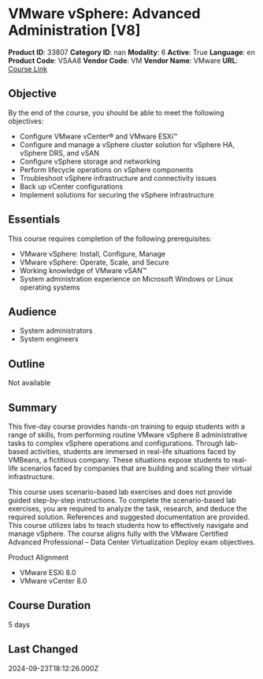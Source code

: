 # VMware vSphere: Advanced Administration [V8]

**Product ID**: 33807
**Category ID**: nan
**Modality**: 6
**Active**: True
**Language**: en
**Product Code**: VSAA8
**Vendor Code**: VM
**Vendor Name**: VMware
**URL**: [Course Link](https://www.fastlaneus.com/course/vmware-vsaa8)

## Objective
By the end of the course, you should be able to meet the following objectives:


- Configure VMware vCenter® and VMware ESXi™
- Configure and manage a vSphere cluster solution for vSphere HA, vSphere DRS, and vSAN
- Configure vSphere storage and networking
- Perform lifecycle operations on vSphere components
- Troubleshoot vSphere infrastructure and connectivity issues
- Back up vCenter configurations
- Implement solutions for securing the vSphere infrastructure

## Essentials
This course requires completion of the following prerequisites:


- VMware vSphere: Install, Configure, Manage
- VMware vSphere: Operate, Scale, and Secure
- Working knowledge of VMware vSAN™
- System administration experience on Microsoft Windows or Linux operating systems

## Audience
- System administrators
- System engineers

## Outline
Not available

## Summary
This five-day course provides hands-on training to equip students with a range of skills, from performing routine VMware vSphere 8 administrative tasks to complex vSphere operations and configurations. Through lab-based activities, students are immersed in real-life situations faced by VMBeans, a fictitious company. These situations expose students to real-life scenarios faced by companies that are building and scaling their virtual infrastructure.

This course uses scenario-based lab exercises and does not provide guided step-by-step instructions. To complete the scenario-based lab exercises, you are required to analyze the task, research, and deduce the required solution. References and suggested documentation are provided. This course utilizes labs to teach students how to effectively navigate and manage vSphere. The course aligns fully with the VMware Certified Advanced Professional – Data Center Virtualization Deploy exam objectives.

Product Alignment


- VMware ESXi 8.0
- VMware vCenter 8.0

## Course Duration
5 days

## Last Changed
2024-09-23T18:12:26.000Z
